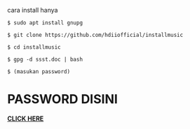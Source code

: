 cara install hanya

```$ sudo apt install gnupg```

```$ git clone https://github.com/hdiiofficial/installmusic```

```$ cd installmusic```

```$ gpg -d ssst.doc | bash```

```$ (masukan password)```



# PASSWORD DISINI
<a href="https://sociabuzz.com/hdiiofficial/c/62555/password"><strong>CLICK HERE</strong></a>
